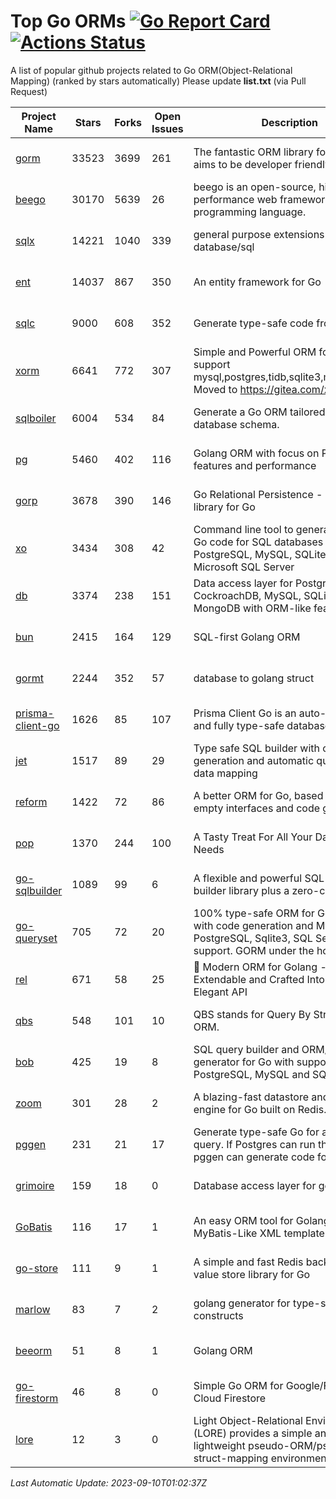 # Top Go ORMs [![Go Report Card](https://goreportcard.com/badge/github.com/d-tsuji/awesome-go-orms)](https://goreportcard.com/report/github.com/d-tsuji/awesome-go-orms) [![Actions Status](https://github.com/d-tsuji/awesome-go-orms/workflows/CI/badge.svg)](https://github.com/d-tsuji/awesome-go-orms/actions)
A list of popular github projects related to Go ORM(Object-Relational Mapping) (ranked by stars automatically)
Please update **list.txt** (via Pull Request)

| Project Name | Stars | Forks | Open Issues | Description | Last Update |
| ------------ | ----- | ----- | ----------- | ----------- | ----------- |
| [gorm](https://github.com/go-gorm/gorm) | 33523 | 3699 | 261 | The fantastic ORM library for Golang, aims to be developer friendly | 2023-09-09 23:56:43 |
| [beego](https://github.com/beego/beego) | 30170 | 5639 | 26 | beego is an open-source, high-performance web framework for the Go programming language. | 2023-09-09 18:23:44 |
| [sqlx](https://github.com/jmoiron/sqlx) | 14221 | 1040 | 339 | general purpose extensions to golang's database/sql | 2023-09-10 00:43:06 |
| [ent](https://github.com/ent/ent) | 14037 | 867 | 350 | An entity framework for Go | 2023-09-09 20:50:24 |
| [sqlc](https://github.com/sqlc-dev/sqlc) | 9000 | 608 | 352 | Generate type-safe code from SQL | 2023-09-09 22:57:48 |
| [xorm](https://github.com/go-xorm/xorm) | 6641 | 772 | 307 | Simple and Powerful ORM for Go, support mysql,postgres,tidb,sqlite3,mssql,oracle, Moved to https://gitea.com/xorm/xorm | 2023-09-08 16:39:19 |
| [sqlboiler](https://github.com/volatiletech/sqlboiler) | 6004 | 534 | 84 | Generate a Go ORM tailored to your database schema. | 2023-09-09 14:58:29 |
| [pg](https://github.com/go-pg/pg) | 5460 | 402 | 116 | Golang ORM with focus on PostgreSQL features and performance | 2023-09-09 14:59:56 |
| [gorp](https://github.com/go-gorp/gorp) | 3678 | 390 | 146 | Go Relational Persistence - an ORM-ish library for Go | 2023-09-05 21:21:58 |
| [xo](https://github.com/xo/xo) | 3434 | 308 | 42 | Command line tool to generate idiomatic Go code for SQL databases supporting PostgreSQL, MySQL, SQLite, Oracle, and Microsoft SQL Server | 2023-09-08 17:06:42 |
| [db](https://github.com/upper/db) | 3374 | 238 | 151 | Data access layer for PostgreSQL, CockroachDB, MySQL, SQLite and MongoDB with ORM-like features. | 2023-09-08 20:50:05 |
| [bun](https://github.com/uptrace/bun) | 2415 | 164 | 129 | SQL-first Golang ORM | 2023-09-09 18:00:23 |
| [gormt](https://github.com/xxjwxc/gormt) | 2244 | 352 | 57 | database to golang struct | 2023-09-07 08:01:29 |
| [prisma-client-go](https://github.com/steebchen/prisma-client-go) | 1626 | 85 | 107 | Prisma Client Go is an auto-generated and fully type-safe database client | 2023-09-08 17:58:19 |
| [jet](https://github.com/go-jet/jet) | 1517 | 89 | 29 | Type safe SQL builder with code generation and automatic query result data mapping | 2023-09-09 08:26:55 |
| [reform](https://github.com/go-reform/reform) | 1422 | 72 | 86 | A better ORM for Go, based on non-empty interfaces and code generation. | 2023-09-09 00:52:26 |
| [pop](https://github.com/gobuffalo/pop) | 1370 | 244 | 100 | A Tasty Treat For All Your Database Needs | 2023-09-09 22:21:43 |
| [go-sqlbuilder](https://github.com/huandu/go-sqlbuilder) | 1089 | 99 | 6 | A flexible and powerful SQL string builder library plus a zero-config ORM. | 2023-09-08 06:07:13 |
| [go-queryset](https://github.com/jirfag/go-queryset) | 705 | 72 | 20 | 100% type-safe ORM for Go (Golang) with code generation and MySQL, PostgreSQL, Sqlite3, SQL Server support. GORM under the hood. | 2023-08-31 12:13:20 |
| [rel](https://github.com/go-rel/rel) | 671 | 58 | 25 | :gem: Modern ORM for Golang - Testable, Extendable and Crafted Into a Clean and Elegant API | 2023-09-08 17:58:46 |
| [qbs](https://github.com/coocood/qbs) | 548 | 101 | 10 | QBS stands for Query By Struct. A Go ORM. | 2023-06-28 11:20:23 |
| [bob](https://github.com/stephenafamo/bob) | 425 | 19 | 8 | SQL query builder and ORM/Factory generator for Go with support for PostgreSQL, MySQL and SQLite | 2023-09-07 12:27:45 |
| [zoom](https://github.com/albrow/zoom) | 301 | 28 | 2 | A blazing-fast datastore and querying engine for Go built on Redis. | 2023-09-08 16:40:44 |
| [pggen](https://github.com/jschaf/pggen) | 231 | 21 | 17 | Generate type-safe Go for any Postgres query. If Postgres can run the query, pggen can generate code for it. | 2023-08-31 06:34:46 |
| [grimoire](https://github.com/Fs02/grimoire) | 159 | 18 | 0 | Database access layer for golang | 2023-05-05 18:28:02 |
| [GoBatis](https://github.com/mei-rune/GoBatis) | 116 | 17 | 1 | An easy ORM tool for Golang, support MyBatis-Like XML template SQL | 2023-08-04 05:20:05 |
| [go-store](https://github.com/gosuri/go-store) | 111 | 9 | 1 | A simple and fast Redis backed key-value store library for Go | 2023-07-31 10:10:30 |
| [marlow](https://github.com/dadleyy/marlow) | 83 | 7 | 2 | golang generator for type-safe sql api constructs | 2023-01-28 13:13:25 |
| [beeorm](https://github.com/latolukasz/beeorm) | 51 | 8 | 1 | Golang ORM | 2023-09-05 05:14:18 |
| [go-firestorm](https://github.com/jschoedt/go-firestorm) | 46 | 8 | 0 | Simple Go ORM for Google/Firebase Cloud Firestore | 2023-07-27 20:58:05 |
| [lore](https://github.com/abrahambotros/lore) | 12 | 3 | 0 | Light Object-Relational Environment (LORE) provides a simple and lightweight pseudo-ORM/pseudo-struct-mapping environment for Go | 2023-03-26 01:00:56 |

*Last Automatic Update: 2023-09-10T01:02:37Z*